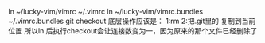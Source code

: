 ln ~/lucky-vim/vimrc ~/.vimrc
ln ~/lucky-vim/vimrc.bundles ~/.vimrc.bundles
git checkout <file>底层操作应该是：
 1:rm <file>
 2:把.git里的<file> 复制到当前位置
所以ln 后执行checkout会让连接数变为一，因为原来的那个文件已经删除了
